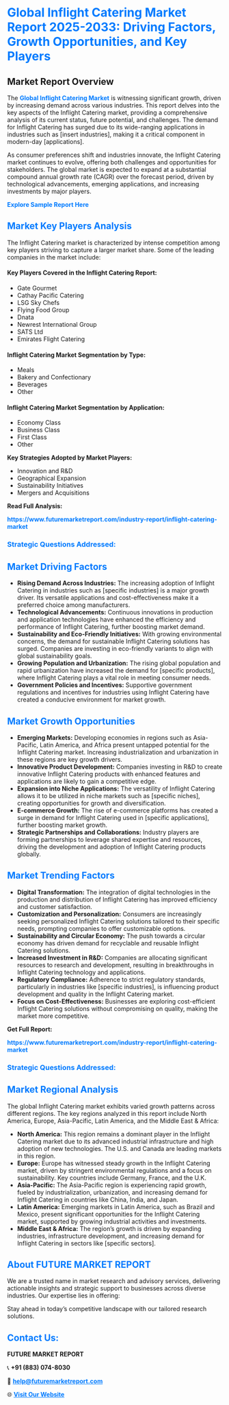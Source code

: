 <h1 style="color: #007BFF;">Global Inflight Catering Market Report 2025-2033: Driving Factors, Growth Opportunities, and Key Players</h1>

<section id="overview">
<h2>Market Report Overview</h2>
<p>The <a href="https://www.futuremarketreport.com/industry-report/inflight-catering-market" style="color: #007BFF; text-decoration: none;"><strong>Global Inflight Catering Market</strong></a> is witnessing significant growth, driven by increasing demand across various industries. This report delves into the key aspects of the Inflight Catering market, providing a comprehensive analysis of its current status, future potential, and challenges. The demand for Inflight Catering has surged due to its wide-ranging applications in industries such as [insert industries], making it a critical component in modern-day [applications].</p>
<p>As consumer preferences shift and industries innovate, the Inflight Catering market continues to evolve, offering both challenges and opportunities for stakeholders. The global market is expected to expand at a substantial compound annual growth rate (CAGR) over the forecast period, driven by technological advancements, emerging applications, and increasing investments by major players.</p>
</section>

<section id="overview">
<p><a href="https://www.futuremarketreport.com/request-sample/reportId=101935" style="color: #007BFF; text-decoration: none;"><strong>Explore Sample Report Here</strong></a></p>
</section>

<section id="key-players">
<h2 style="color: #007BFF;">Market Key Players Analysis</h2>
<p>The Inflight Catering market is characterized by intense competition among key players striving to capture a larger market share. Some of the leading companies in the market include:</p>
<h4>Key Players Covered in the Inflight Catering Report:</h4>
<ul><li>Gate Gourmet</li><li>Cathay Pacific Catering</li><li>LSG Sky Chefs</li><li>Flying Food Group</li><li>Dnata</li><li>Newrest International Group</li><li>SATS Ltd</li><li>Emirates Flight Catering</li></ul>
<h4>Inflight Catering Market Segmentation by Type:</h4>
<ul><li>Meals</li><li>Bakery and Confectionary</li><li>Beverages</li><li>Other</li></ul>

<h4>Inflight Catering Market Segmentation by Application:</h4>
<ul><li>Economy Class</li><li>Business Class</li><li>First Class</li><li>Other</li></ul>
<p><strong>Key Strategies Adopted by Market Players:</strong></p>
<ul>
<li>Innovation and R&D</li>
<li>Geographical Expansion</li>
<li>Sustainability Initiatives</li>
<li>Mergers and Acquisitions</li>
</ul>
</section>

<section>
<p><strong>Read Full Analysis: </strong></p><a href="https://www.futuremarketreport.com/industry-report/inflight-catering-market" style="color: #007BFF; text-decoration: none;"><strong>https://www.futuremarketreport.com/industry-report/inflight-catering-market</strong></a>
<h3 style="color: #007BFF;">Strategic Questions Addressed:</h3>
</section>

<section id="driving-factors">
<h2 style="color: #007BFF;">Market Driving Factors</h2>
<ul>
<li><strong>Rising Demand Across Industries:</strong> The increasing adoption of Inflight Catering in industries such as [specific industries] is a major growth driver. Its versatile applications and cost-effectiveness make it a preferred choice among manufacturers.</li>
<li><strong>Technological Advancements:</strong> Continuous innovations in production and application technologies have enhanced the efficiency and performance of Inflight Catering, further boosting market demand.</li>
<li><strong>Sustainability and Eco-Friendly Initiatives:</strong> With growing environmental concerns, the demand for sustainable Inflight Catering solutions has surged. Companies are investing in eco-friendly variants to align with global sustainability goals.</li>
<li><strong>Growing Population and Urbanization:</strong> The rising global population and rapid urbanization have increased the demand for [specific products], where Inflight Catering plays a vital role in meeting consumer needs.</li>
<li><strong>Government Policies and Incentives:</strong> Supportive government regulations and incentives for industries using Inflight Catering have created a conducive environment for market growth.</li>
</ul>
</section>

<section id="growth-opportunities">
<h2 style="color: #007BFF;">Market Growth Opportunities</h2>
<ul>
<li><strong>Emerging Markets:</strong> Developing economies in regions such as Asia-Pacific, Latin America, and Africa present untapped potential for the Inflight Catering market. Increasing industrialization and urbanization in these regions are key growth drivers.</li>
<li><strong>Innovative Product Development:</strong> Companies investing in R&D to create innovative Inflight Catering products with enhanced features and applications are likely to gain a competitive edge.</li>
<li><strong>Expansion into Niche Applications:</strong> The versatility of Inflight Catering allows it to be utilized in niche markets such as [specific niches], creating opportunities for growth and diversification.</li>
<li><strong>E-commerce Growth:</strong> The rise of e-commerce platforms has created a surge in demand for Inflight Catering used in [specific applications], further boosting market growth.</li>
<li><strong>Strategic Partnerships and Collaborations:</strong> Industry players are forming partnerships to leverage shared expertise and resources, driving the development and adoption of Inflight Catering products globally.</li>
</ul>
</section>

<section id="trending-factors">
<h2 style="color: #007BFF;">Market Trending Factors</h2>
<ul>
<li><strong>Digital Transformation:</strong> The integration of digital technologies in the production and distribution of Inflight Catering has improved efficiency and customer satisfaction.</li>
<li><strong>Customization and Personalization:</strong> Consumers are increasingly seeking personalized Inflight Catering solutions tailored to their specific needs, prompting companies to offer customizable options.</li>
<li><strong>Sustainability and Circular Economy:</strong> The push towards a circular economy has driven demand for recyclable and reusable Inflight Catering solutions.</li>
<li><strong>Increased Investment in R&D:</strong> Companies are allocating significant resources to research and development, resulting in breakthroughs in Inflight Catering technology and applications.</li>
<li><strong>Regulatory Compliance:</strong> Adherence to strict regulatory standards, particularly in industries like [specific industries], is influencing product development and quality in the Inflight Catering market.</li>
<li><strong>Focus on Cost-Effectiveness:</strong> Businesses are exploring cost-efficient Inflight Catering solutions without compromising on quality, making the market more competitive.</li>
</ul>
</section>

<section>
<p><strong>Get Full Report: </strong></p><a href="https://www.futuremarketreport.com/industry-report/inflight-catering-market" style="color: #007BFF; text-decoration: none;"><strong>https://www.futuremarketreport.com/industry-report/inflight-catering-market</strong></a>
<h3 style="color: #007BFF;">Strategic Questions Addressed:</h3>
</section>


<section id="regional-analysis">
<h2 style="color: #007BFF;">Market Regional Analysis</h2>
<p>The global Inflight Catering market exhibits varied growth patterns across different regions. The key regions analyzed in this report include North America, Europe, Asia-Pacific, Latin America, and the Middle East & Africa:</p>
<ul>
<li><strong>North America:</strong> This region remains a dominant player in the Inflight Catering market due to its advanced industrial infrastructure and high adoption of new technologies. The U.S. and Canada are leading markets in this region.</li>
<li><strong>Europe:</strong> Europe has witnessed steady growth in the Inflight Catering market, driven by stringent environmental regulations and a focus on sustainability. Key countries include Germany, France, and the U.K.</li>
<li><strong>Asia-Pacific:</strong> The Asia-Pacific region is experiencing rapid growth, fueled by industrialization, urbanization, and increasing demand for Inflight Catering in countries like China, India, and Japan.</li>
<li><strong>Latin America:</strong> Emerging markets in Latin America, such as Brazil and Mexico, present significant opportunities for the Inflight Catering market, supported by growing industrial activities and investments.</li>
<li><strong>Middle East & Africa:</strong> The region’s growth is driven by expanding industries, infrastructure development, and increasing demand for Inflight Catering in sectors like [specific sectors].</li>
</ul>
</section>

<footer>
<h2 style="color: #007BFF;">About FUTURE MARKET REPORT</h2>
<p>We are a trusted name in market research and advisory services, delivering actionable insights and strategic support to businesses across diverse industries. Our expertise lies in offering:</p>

<p>Stay ahead in today’s competitive landscape with our tailored research solutions.</p>

<h2 style="color: #007BFF;">Contact Us:</h2>
<p><strong>FUTURE MARKET REPORT</strong></p>
<p>📞 <strong>+91 (883) 074-8030</strong></p>
<p>📧 <strong><a href="mailto:help@futuremarketreport.com" style="color: #007BFF;">help@futuremarketreport.com</a></strong></p>
<p>🌐 <strong><a href="https://www.futuremarketreport.com/" style="color: #007BFF;">Visit Our Website</a></strong></p>
</footer>